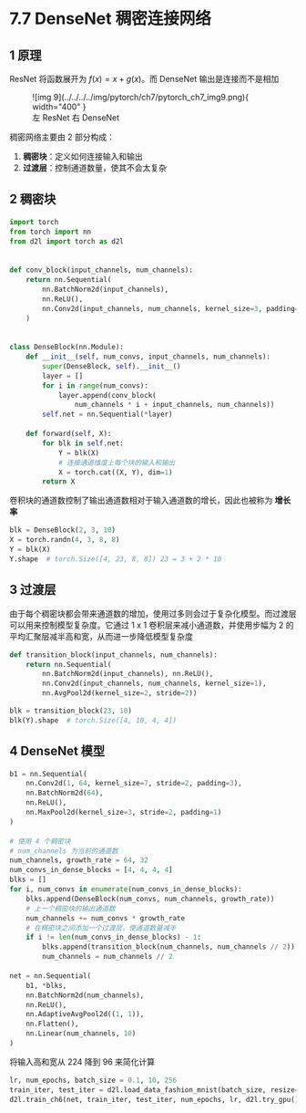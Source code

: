 # 7.7 DenseNet 稠密连接网络

<!-- !!! tip "说明"

    本文档正在更新中…… -->

## 1 原理

ResNet 将函数展开为 $f(x) = x + g(x)$。而 DenseNet 输出是连接而不是相加

<figure markdown="span">
  ![img 9](../../../../img/pytorch/ch7/pytorch_ch7_img9.png){ width="400" }
  <figcaption>左 ResNet 右 DenseNet</figcaption>
</figure>

稠密网络主要由 2 部分构成：

1. **稠密块**：定义如何连接输入和输出
2. **过渡层**：控制通道数量，使其不会太复杂

## 2 稠密块

```python linenums="1"
import torch
from torch import nn
from d2l import torch as d2l


def conv_block(input_channels, num_channels):
    return nn.Sequential(
        nn.BatchNorm2d(input_channels), 
        nn.ReLU(),
        nn.Conv2d(input_channels, num_channels, kernel_size=3, padding=1)
    )


class DenseBlock(nn.Module):
    def __init__(self, num_convs, input_channels, num_channels):
        super(DenseBlock, self).__init__()
        layer = []
        for i in range(num_convs):
            layer.append(conv_block(
                num_channels * i + input_channels, num_channels))
        self.net = nn.Sequential(*layer)

    def forward(self, X):
        for blk in self.net:
            Y = blk(X)
            # 连接通道维度上每个块的输入和输出
            X = torch.cat((X, Y), dim=1)
        return X
```

卷积块的通道数控制了输出通道数相对于输入通道数的增长，因此也被称为 **增长率**

```python linenums="1" title="example"
blk = DenseBlock(2, 3, 10)
X = torch.randn(4, 3, 8, 8)
Y = blk(X)
Y.shape  # torch.Size([4, 23, 8, 8]) 23 = 3 + 2 * 10
```

## 3 过渡层

由于每个稠密块都会带来通道数的增加，使用过多则会过于复杂化模型。而过渡层可以用来控制模型复杂度。它通过 1 x 1 卷积层来减小通道数，并使用步幅为 2 的平均汇聚层减半高和宽，从而进一步降低模型复杂度

```python linenums="1"
def transition_block(input_channels, num_channels):
    return nn.Sequential(
        nn.BatchNorm2d(input_channels), nn.ReLU(),
        nn.Conv2d(input_channels, num_channels, kernel_size=1),
        nn.AvgPool2d(kernel_size=2, stride=2))
```

```python linenums="1" title="example"
blk = transition_block(23, 10)
blk(Y).shape  # torch.Size([4, 10, 4, 4])
```

## 4 DenseNet 模型

```python linenums="1"
b1 = nn.Sequential(
    nn.Conv2d(1, 64, kernel_size=7, stride=2, padding=3),
    nn.BatchNorm2d(64), 
    nn.ReLU(),
    nn.MaxPool2d(kernel_size=3, stride=2, padding=1)
)

# 使用 4 个稠密块
# num_channels 为当前的通道数
num_channels, growth_rate = 64, 32
num_convs_in_dense_blocks = [4, 4, 4, 4]
blks = []
for i, num_convs in enumerate(num_convs_in_dense_blocks):
    blks.append(DenseBlock(num_convs, num_channels, growth_rate))
    # 上一个稠密块的输出通道数
    num_channels += num_convs * growth_rate
    # 在稠密块之间添加一个过渡层，使通道数量减半
    if i != len(num_convs_in_dense_blocks) - 1:
        blks.append(transition_block(num_channels, num_channels // 2))
        num_channels = num_channels // 2

net = nn.Sequential(
    b1, *blks,
    nn.BatchNorm2d(num_channels),
    nn.ReLU(),
    nn.AdaptiveAvgPool2d((1, 1)),
    nn.Flatten(),
    nn.Linear(num_channels, 10)
)
```

将输入高和宽从 224 降到 96 来简化计算

```python linenums="1"
lr, num_epochs, batch_size = 0.1, 10, 256
train_iter, test_iter = d2l.load_data_fashion_mnist(batch_size, resize=96)
d2l.train_ch6(net, train_iter, test_iter, num_epochs, lr, d2l.try_gpu())
```